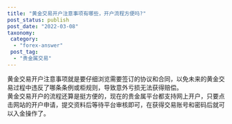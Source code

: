 ```yaml
---
title: "黄金交易开户注意事项有哪些，开户流程方便吗?"
post_status: publish
post_date: "2022-03-08"
taxonomy:
 category: 
  - "forex-answer"
 post_tag: 
  - "贵金属交易"
---
```


黄金交易开户注意事项就是要仔细浏览需要签订的协议和合同，以免未来的黄金交易过程中违反了哪条条例或柜规则，导致意外亏损无法获得赔偿。  
黄金交易开户的流程还算是挺方便的，现在的贵金属平台都支持网上开户，只要点击网站的开户申请，提交资料后等待平台审核即可，在获得交易账号和密码后就可以入金操作了。
